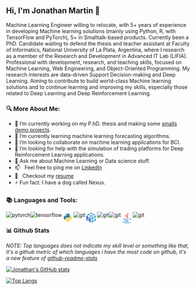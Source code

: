 ## Hi, I'm Jonathan Martin 👋
Machine Learning Engineer willing to relocate, with 5+ years of experience in developing Machine learning solutions (mainly using Python, R, with TensorFlow and PyTorch), 5+ in Smalltalk-based products. Currently been a PhD. Candidate waiting to defend the thesis and teacher assistant at Faculty of Informatics, National University of La Plata, Argentina, where I research as a member of the Research and Development in Advanced IT Lab (LIFIA). Professional with development, research, and teaching skills, focused on Machine Learning, Web Engineering, and Object-Oriented Programming. My research interests are data-driven Support Decision-making and Deep Learning. Aiming to contribute to build world-class Machine learning solutions and to continue learning and improving my skills, especially those related to Deep Learning and Deep Reinforcement Learning. 

### :mag: More About Me:

- 🔭 I’m currently working on my P.hD. thesis and making some [smalls demo projects](https://github.com/jonx18/portfolio-multipage).
- 🌱 I’m currently learning machine learning forecasting algorithms.
- 👯 I’m looking to collaborate on machine learning applications for BCI.
- 🤔 I’m looking for help with the simulation of trading platforms for Deep Reinforcement Learning applications.
- 💬 Ask me about Machine Learning or Data science stuff.
- 📫 &nbsp; Feel free to ping me on [LinkedIn](https://www.linkedin.com/in/jonathanmartin1993/)
- 📝 &nbsp; Checkout my [resume](https://drive.google.com/file/d/1bczRtr4eRQ0zC1FAYCT-e84nQp9_KIKt/view?usp=sharing)
- ⚡ Fun fact: I have a dog called Nexus.


### :books: Languages and Tools:
<p>
<a href="https://pytorch.org/" target="_blank"> <img align="left" src="https://www.vectorlogo.zone/logos/pytorch/pytorch-icon.svg" alt="pytorch" height="32px"/> </a> 
<a href="https://www.tensorflow.org" target="_blank"> <img align="left" src="https://www.vectorlogo.zone/logos/tensorflow/tensorflow-icon.svg" alt="tensorflow" height="32px"/> </a> 
<a href="https://www.python.org" target="_blank"><img align="left" alt="Python" height ="32px" src="https://raw.githubusercontent.com/github/explore/80688e429a7d4ef2fca1e82350fe8e3517d3494d/topics/python/python.png"></a>
<a href="https://pandas.pydata.org/" target="_blank"> <img src="https://github.com/simple-icons/simple-icons/blob/master/icons/pandas.svg" align="left" alt="git" height='32px'/> </a>
<a href="https://numpy.org/" target="_blank"> <img src="https://github.com/vscode-icons/vscode-icons/blob/master/icons/file_type_numpy.svg" align="left" alt="git" height='32px'/> </a>
<a href="https://www.r-project.org/" target="_blank"> <img src="https://www.vectorlogo.zone/logos/r-project/r-project-icon.svg" align="left" alt="git" height='32px'/> </a>
<a href="https://keras.io/" target="_blank"> <img src="https://github.com/valohai/ml-logos/blob/master/keras.svg" align="left" alt="git" height='32px'/> </a>
<a href="https://www.java.com" target="_blank"><img align="left" alt="Kotlin" height ="32px" src="https://raw.githubusercontent.com/devicons/devicon/master/icons/java/java-original.svg"></a>
<a href="https://git-scm.com/" target="_blank"> <img src="https://www.vectorlogo.zone/logos/git-scm/git-scm-icon.svg" align="left" alt="git" height='32px'/> </a>
</p>
<br/>



### :bar_chart: Github Stats


*NOTE: Top languages does not indicate my skill level or something like that, it's a github metric of which languages i have the most code on github, it's a new feature of [github-readme-stats](https://github.com/anuraghazra/github-readme-stats)*

[![Jonathan's GitHub stats](https://github-readme-stats.vercel.app/api?username=jonx18&show_icons=true&icon_color=2d77dc&text_color=2d77dc&title_color=2d77dc&bg_color=00000000&include_all_commits=true&count_private=true)](#)

[![Top Langs](https://github-readme-stats.vercel.app/api/top-langs/?username=jonx18&show_icons=true&icon_color=2d77dc&text_color=2d77dc&title_color=2d77dc&bg_color=00000000&include_all_commits=true&count_private=true)](#)


